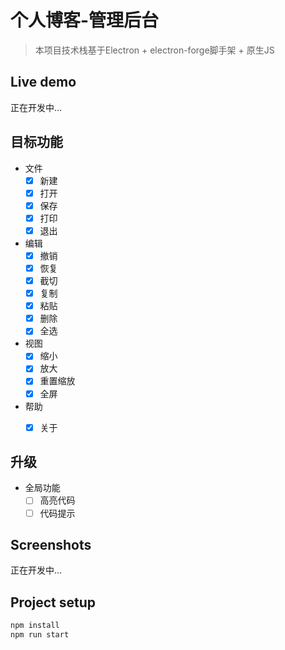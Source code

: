# 个人博客-管理后台

> 本项目技术栈基于Electron + electron-forge脚手架 + 原生JS

## Live demo

正在开发中...


<!-- [个人博客](https://armour.github.io/vue-typescript-admin-template) -->

## 目标功能

- 文件
  - [x] 新建
  - [x] 打开
  - [x] 保存
  - [x] 打印
  - [x] 退出
- 编辑
  - [x] 撤销
  - [x] 恢复
  - [x] 截切
  - [x] 复制
  - [x] 粘贴
  - [x] 删除
  - [x] 全选

- 视图
  - [x] 缩小
  - [x] 放大
  - [x] 重置缩放
  - [x] 全屏

- 帮助
  - [x] 关于


## 升级

- 全局功能
  - [ ] 高亮代码
  - [ ] 代码提示

## Screenshots

正在开发中...

## Project setup

```bash
npm install
npm run start
```